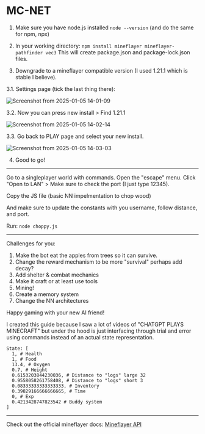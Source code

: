 # MC-NET

1. Make sure you have node.js installed ```node --version``` (and do the same for npm, npx)

2. In your working directory: ```npm install mineflayer mineflayer-pathfinder vec3``` This will create package.json and package-lock.json files.

3. Downgrade to a mineflayer compatible version (I used 1.21.1 which is stable I believe).

3.1. Settings page (tick the last thing there):

![Screenshot from 2025-01-05 14-01-09](https://github.com/user-attachments/assets/82a708dd-34ec-49fa-addc-7f1754653fed)

3.2. Now you can press new install > Find 1.21.1 

![Screenshot from 2025-01-05 14-02-14](https://github.com/user-attachments/assets/e4b1c9d2-5919-4084-b2fe-472eacecae6c)

3.3. Go back to PLAY page and select your new install. 

![Screenshot from 2025-01-05 14-03-03](https://github.com/user-attachments/assets/5ac8180f-e576-486b-90f8-db108742a2c9)

4. Good to go!

---

Go to a singleplayer world with commands. 
Open the "escape" menu. 
Click "Open to LAN" > Make sure to check the port (I just type 12345). 

Copy the JS file (basic NN impelmentation to chop wood)

And make sure to update the constants with you username, follow distance, and port. 

Run: ```node choppy.js``` 


---

Challenges for you:

1. Make the bot eat the apples from trees so it can survive.
2. Change the reward mechanism to be more "survival" perhaps add decay?
3. Add shelter & combat mechanics
4. Make it craft or at least use tools
5. Mining!
6. Create a memory system
7. Change the NN architectures

Happy gaming with your new AI friend!

I created this guide because I saw a lot of videos of "CHATGPT PLAYS MINECRAFT" but under the hood is just interfacing through trial and error using commands instead of an actual state representation.

```  
State: [
  1, # Health
  1, # Food
  13.4, # Oxygen
  0.7, # Height
  0.6153203844230036, # Distance to "logs" large 32 
  0.9558058261758408, # Distance to "logs" short 3
  0.08333333333333333, # Inventory
  0.39829166666666665, # Time
  0, # Exp
  0.4213428747823542 # Buddy system
]
``` 

----

Check out the official mineflayer docs:
[Mineflayer API](https://github.com/PrismarineJS/mineflayer/blob/master/docs/api.md) 





